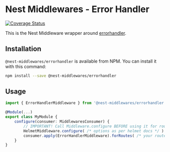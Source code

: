 # Nest Middlewares - Error Handler

[![Coverage Status](https://coveralls.io/repos/github/wbhob/nest-middlewares/badge.svg?branch=master)](https://coveralls.io/github/wbhob/nest-middlewares?branch=master)

This is the Nest Middleware wrapper around [errorhandler](http://www.npmjs.com/package/errorhandler).

## Installation

`@nest-middlewares/errorhandler` is available from NPM. You can install it with this command:

```sh
npm install --save @nest-middlewares/errorhandler
```

## Usage

```ts
import { ErrorHandlerMiddleware } from '@nest-middlewares/errorhandler';

@Module(...)
export class MyModule {
    configure(consumer: MiddlewaresConsumer) {
        // IMPORTANT! Call Middleware.configure BEFORE using it for routes
        HelmetMiddleware.configure( /* options as per helmet docs */ )
        consumer.apply(ErrorHandlerMiddleware).forRoutes( /* your routes */ );
    }
}
```
